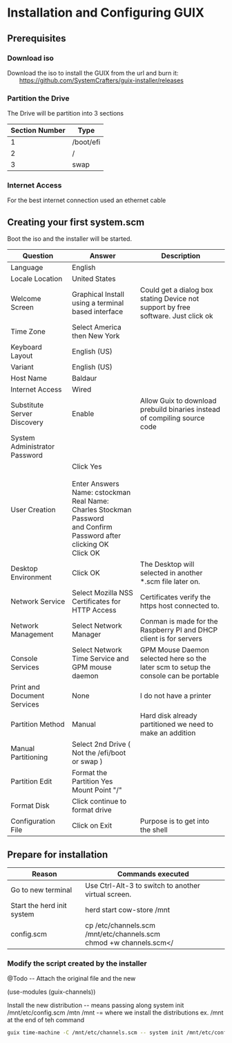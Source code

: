 # Installation and Configuring GUIX

## Prerequisites 

### Download iso

Download the iso to install the GUIX from the url and burn it:<br> 
&emsp;&emsp;https://github.com/SystemCrafters/guix-installer/releases

### Partition the Drive

The Drive will be partition into 3 sections

| Section Number | Type      |
|----------------|-----------|
| 1              | /boot/efi |
| 2              | /         |
| 3              | swap      |

### Internet Access

For the best internet connection used an ethernet cable

## Creating your first system.scm

Boot the iso and the installer will be started.

| Question                      | Answer                                                                                                                                               | Description                                                                          |
|-------------------------------|------------------------------------------------------------------------------------------------------------------------------------------------------|--------------------------------------------------------------------------------------|
| Language                      | English                                                                                                                                              |                                                                                      |
| Locale Location               | United States                                                                                                                                        |                                                                                      |
| Welcome Screen                | Graphical Install using a terminal based interface                                                                                                   | Could get a dialog box stating Device not support by free software.  Just click ok   |
| Time Zone                     | Select America then New York                                                                                                                         |                                                                                      |
| Keyboard Layout               | English (US)                                                                                                                                         |                                                                                      |
| Variant                       | English (US)                                                                                                                                         |                                                                                      |
| Host Name                     | Baldaur                                                                                                                                              |                                                                                      |
| Internet Access               | Wired                                                                                                                                                |                                                                                      |
| Substitute Server Discovery   | Enable                                                                                                                                               | Allow Guix to download prebuild binaries instead of compiling source code            |
| System Administrator Password | <Enter password>                                                                                                                                     |                                                                                      |
| User Creation                 | Click Yes<br><br/>Enter Answers<br>Name: cstockman<br>Real Name: Charles Stockman<br>Password<br> and Confirm Password after clicking OK<br>Click OK |                                                                                      |
| Desktop Environment           | Click OK                                                                                                                                             | The Desktop will selected in another *.scm file later on.                            |
| Network Service               | Select Mozilla NSS Certificates for HTTP Access                                                                                                      | Certificates verify the https host connected to.                                     |
| Network Management            | Select Network Manager                                                                                                                               | Conman is made for the Raspberry PI and DHCP client is for servers                   |
| Console Services              | Select Network Time Service and GPM mouse daemon                                                                                                     | GPM Mouse Daemon selected here so the later scm to setup the console can be portable |
| Print and Document Services   | None                                                                                                                                                 | I do not have a printer                                                              |
| Partition Method              | Manual                                                                                                                                               | Hard disk already partitioned we need to make an addition                            |
| Manual Partitioning           | Select 2nd Drive ( Not the /efi/boot or swap )                                                                                                       |                                                                                      |
| Partition Edit                | Format the Partition Yes<br>Mount Point "/"<br>                                                                                                      |                                                                                      |
| Format Disk                   | Click continue to format drive  <br/>                                                                                                                |                                                                                      |
| Configuration File            | Click on Exit                                                                                                                                        | Purpose is to get into the shell                                                     |

## Prepare for installation

| Reason                     | Commands executed                                                      |
|----------------------------|------------------------------------------------------------------------|
| Go to new terminal         | Use Ctrl-Alt-3 to switch to another virtual screen.</li>               |
| Start the herd init system | herd start cow-store /mnt                                              |
| config.scm                 | cp /etc/channels.scm /mnt/etc/channels.scm<br/>chmod +w channels.scm</ |

### Modify the script created by the installer

@Todo -- Attach the original file and the new

(use-modules (guix-channels))

Install the new distribution
-- means passing along system init /mnt/etc/config.scm /mtn
/mnt -= where we install the distributions ex. /mnt at the end of teh command 

```sh
guix time-machine -C /mnt/etc/channels.scm -- system init /mnt/etc/config.scm /mnt
```

